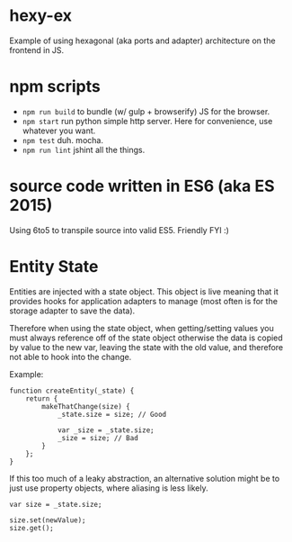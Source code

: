 hexy-ex
=======

Example of using hexagonal (aka ports and adapter) architecture on the frontend in JS.

npm scripts
===========
 - `npm run build` to bundle (w/ gulp + browserify) JS for the browser.
 - `npm start` run python simple http server. Here for convenience, use whatever you want.
 - `npm test` duh. mocha.
 - `npm run lint` jshint all the things.

source code written in ES6 (aka ES 2015)
========================================
Using 6to5 to transpile source into valid ES5. 
Friendly FYI :)

Entity State
============
Entities are injected with a state object.
This object is live meaning that it provides hooks for application adapters
to manage (most often is for the storage adapter to save the data).

Therefore when using the state object, when getting/setting values you must always
reference off of the state object otherwise the data is copied by value to the new var, 
leaving the state with the old value, and therefore not able to hook into the change.


Example:
```
function createEntity(_state) {
    return {
        makeThatChange(size) {
            _state.size = size; // Good

            var _size = _state.size;
            _size = size; // Bad
        }
    };
}
```

If this too much of a leaky abstraction, an alternative solution might be to just
use property objects, where aliasing is less likely.

```
var size = _state.size;

size.set(newValue);
size.get();
```
